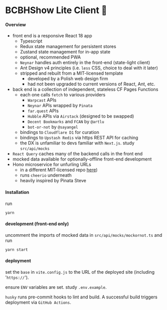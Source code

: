 # BCBHShow Lite Client 🌟

#### Overview

- front end is a responsive React 18 app
    - Typescript
    - Redux state management for persistent stores
    - Zustand state management for in-app state
    - optional, recommended PWA
    - `Neynar` handles auth entirely in the front-end (state-light client)
    - Ant Design v4 principles (i.e. `less` CSS, choice to deal with it later)
    - stripped and rebuilt from a MIT-licensed template
        - developed by a Polish web design firm
        - had not been upgraded to current versions of React, Ant, etc.
- back end is a collection of independent, stateless CF Pages Functions
    - each one calls `fetch` to various providers
        - `Warpcast` APIs
        - `Neynar` APIs wrapped by `Pinata`
        - `far.quest` APIs
        - `Hubble` APIs via `Airstack` (designed to be swapped)
        - `Decent Bookmarks` and `FCAN` by `@artlu`
        - `bot-or-not` by `@sayangel`
    - bindings to `Cloudflare D1` for curation 
    - bindings to `Upstash Redis` via https REST API for caching
    - the DX is unfamiliar to devs familiar with `Next.js`. study `src/api/mocks`
- `React Query` caches many of the backend calls in the front end
- mocked data available for optionally-offline front-end development
- Hono microservice for unfurling URLs
    - in a different MIT-licensed repo [here](https://github.com/artlu99/unfurl))
    - runs `cheerio` underneath
    - heavily inspired by Pinata Steve

#### Installation

run

```
yarn
```

#### development (front-end only)

uncomment the imports of mocked data in `src/api/mocks/mockornot.ts` and run

```
yarn start
```

#### deployment

set the `base` in `vite.config.js` to the URL of the deployed site (including '`https://`').

ensure `ENV` variables are set. study `.env.example`.

`husky` runs pre-commit hooks to lint and build. A successful build triggers deployment via `GitHub Actions`.

